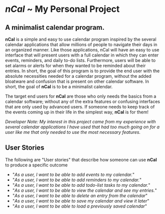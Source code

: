 # *nCal* ~ My Personal Project

## A minimalist calendar program.

**nCal** is a simple and easy to use calendar program inspired by the
several calendar applications that allow millions of people to navigate their days in an
organized manner. Like those applications, nCal will have an easy to use interface that will
present users with a full calendar in which they can enter events, reminders, and daily to-do lists.
Furthermore, users will be able to set alarms or alerts for when they wanted to be reminded about their entries.
In short, the goal of this program is to provide the end user with the absolute necessities needed for a calendar program,
without the added bloatware and confusion that is present on other calendar software. In short, the goal of **nCal** is to be a
minimalist calendar.

The target end users for **nCal** are those who only needs the basics from a calendar software; without any of the extra features
or confusing interfaces that are only used by advanced users. If someone needs to keep track of the events coming up in their life in the simplest way, **nCal** is for them!

*Developer Note: My interest in this project came from my experience with several calendar applications I have used that had too much going on
for a user like me that only needed to use the most necessary features.* 
 
 
## User Stories
The following are "User stories" that describe how someone can use **nCal** to produce a specific outcome
- "*As a user, I want to be able to add events to my calendar.*"
- "*As a user, I want to be able to add reminders to my calendar.*"
- "*As a user, I want to be able to add todo-list tasks to my calendar.*"
- "*As a user, I want to be able to view the calendar and see my entries.*"
- "*As a user, I want to be able to delete an entry from the calendar*"
- "*As a user, I want to be able to save my calendar and view it later*"
- "*As a user, I want to be able to load a previously saved calendar*"

